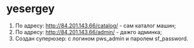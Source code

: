 # yesergey
1. По адресу: http://84.201.143.66/catalog/ - сам каталог машин;
2. По адресу: http://84.201.143.66/admin/ - дажго админка;
3. Создан суперюзер: с логином pws_admin и паролем sf_password.
